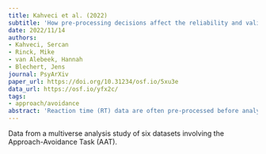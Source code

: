 ```yaml
---
title: Kahveci et al. (2022)
subtitle: 'How pre-processing decisions affect the reliability and validity of the Approach-Avoidance Task: Evidence from simulations and multiverse analyses with six datasets'
date: 2022/11/14
authors:
- Kahveci, Sercan
- Rinck, Mike
- van Alebeek, Hannah
- Blechert, Jens
journal: PsyArXiv
paper_url: https://doi.org/10.31234/osf.io/5xu3e
data_url: https://osf.io/yfx2c/
tags:
- approach/avoidance
abstract: 'Reaction time (RT) data are often pre-processed before analysis by rejecting outliers and errors and aggregating the data. In stimulus-response compatibility paradigms such as the Approach-Avoidance Task (AAT), researchers often decide how to pre-process the data without an empirical basis, leading to the use of methods that may hurt rather than help data quality. To provide this empirical basis, we investigated how different pre-processing methods affect the reliability and validity of this task. Our literature review revealed 108 different pre-processing pipelines among 163 examined studies. Using simulated and real datasets, we found that validity and reliability were negatively affected by retaining error trials, by replacing error RTs with the mean RT plus a penalty, by retaining outliers, and by removing the highest and lowest sample-wide RT percentiles as outliers. We recommend removing error trials and rejecting RTs deviating more than 2 or 3 SDs from the participant mean. Bias scores were more reliable but not more valid if computed with means or D-scores rather than with medians. Bias scores were less accurate if based on averaging multiple conditions together, as with compatibility scores, rather being than based on separate averages per condition, as with double-difference scores. We call upon the field to drop the suboptimal practices to improve the psychometric properties of the AAT. We also call for similar investigations in related RT-based cognitive bias measures such as the implicit association task, as their commonly accepted pre-processing practices currently involve many of the aforementioned discouraged methods.'
---
```


Data from a multiverse analysis study of six datasets involving the Approach-Avoidance Task (AAT).
